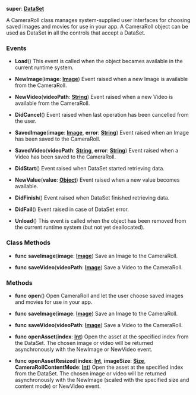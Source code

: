**super**: **[DataSet](DataSet.md)**

A CameraRoll class manages system-supplied user interfaces for choosing saved images and movies for use in your app. A CameraRoll object can be used as DataSet in all the controls that accept a DataSet.

### Events

* **Load**()
This event is called when the object becames available in the current runtime system.

* **NewImage**(**image**: **[Image](Image.md)**)
Event raised when a new Image is available from the CameraRoll.

* **NewVideo**(**videoPath**: **[String](../gravity/types.md)**)
Event raised when a new Video is available from the CameraRoll.

* **DidCancel**()
Event raised when last operation has been cancelled from the user.

* **SavedImage**(**image**: **[Image](Image.md)**, **error**: **[String](../gravity/types.md)**)
Event raised when an Image has been saved to the CameraRoll.

* **SavedVideo**(**videoPath**: **[String](../gravity/types.md)**, **error**: **[String](../gravity/types.md)**)
Event raised when a Video has been saved to the CameraRoll.

* **DidStart**()
Event raised when DataSet started retrieving data.

* **NewValue**(**value**: **[Object](../gravity/types.md)**)
Event raised when a new value becomes available.

* **DidFinish**()
Event raised when DataSet finished retrieving data.

* **DidFail**()
Event raised in case of DataSet error.

* **Unload**()
This event is called when the object has been removed from the current runtime system (but not yet deallocated).



### Class Methods

* **func** **saveImage**(**image**: **[Image](Image.md)**)
Save an Image to the CameraRoll.

* **func** **saveVideo**(**videoPath**: **[Image](Image.md)**)
Save a Video to the CameraRoll.



### Methods

* **func** **open**()
Open CameraRoll and let the user choose saved images and movies for use in your app.

* **func** **saveImage**(**image**: **[Image](Image.md)**)
Save an Image to the CameraRoll.

* **func** **saveVideo**(**videoPath**: **[Image](Image.md)**)
Save a Video to the CameraRoll.

* **func** **openAsset**(**index**: **[Int](../gravity/types.md)**)
Open the asset at the specified index from the DataSet. The chosen image or video will be returned asynchronously with the NewImage or NewVideo event.

* **func** **openAssetResized**(**index**: **[Int](../gravity/types.md)**, **imageSize**: **[Size](Size.md)**, **CameraRollContentMode**: **[Int](../gravity/types.md)**)
Open the asset at the specified index from the DataSet. The chosen image or video will be returned asynchronously with the NewImage (scaled with the specified size and content mode) or NewVideo event.





